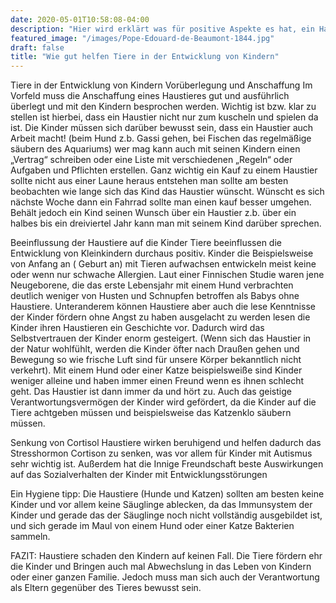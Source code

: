 ```yaml
---
date: 2020-05-01T10:58:08-04:00
description: "Hier wird erklärt was für positive Aspekte es hat, ein Haustier zu besitzen. Welche Vorteile hat das Kind vom eigenen Haustier Von Magnus Heid"
featured_image: "/images/Pope-Edouard-de-Beaumont-1844.jpg"
draft: false
title: "Wie gut helfen Tiere in der Entwicklung von Kindern"
---
```


Tiere in der Entwicklung von Kindern 
Vorüberlegung und Anschaffung 
Im Vorfeld muss die Anschaffung eines Haustieres gut und ausführlich überlegt und mit den Kindern besprochen werden.
Wichtig ist bzw. klar zu stellen ist hierbei, dass ein Haustier nicht nur zum kuscheln und spielen da ist. Die Kinder müssen sich darüber bewusst sein, dass ein Haustier auch Arbeit macht! (beim Hund z.b. Gassi gehen, bei Fischen das regelmäßige säubern des Aquariums) wer mag kann auch mit seinen Kindern einen „Vertrag“ schreiben oder eine Liste mit verschiedenen „Regeln“ oder Aufgaben und Pflichten erstellen. 
Ganz wichtig ein Kauf zu einem Haustier sollte nicht aus einer Laune heraus entstehen man sollte am besten beobachten wie lange sich das Kind das Haustier wünscht. Wünscht es sich nächste Woche dann ein Fahrrad sollte man einen kauf besser umgehen. Behält jedoch ein Kind seinen Wunsch über ein Haustier z.b. über ein halbes bis ein dreiviertel Jahr kann man mit seinem Kind darüber sprechen.

Beeinflussung der Haustiere auf die Kinder 
Tiere beeinflussen die Entwicklung von Kleinkindern durchaus positiv. Kinder die Beispielsweise von Anfang an ( Geburt an) mit Tieren aufwachsen entwickeln meist keine oder wenn nur schwache Allergien. Laut einer Finnischen Studie waren jene Neugeborene, die das erste Lebensjahr mit einem Hund verbrachten deutlich weniger von Husten und Schnupfen betroffen als Babys ohne Haustiere. Unteranderem können Haustiere aber auch die lese Kenntnisse der Kinder fördern ohne Angst zu haben ausgelacht zu werden lesen die Kinder ihren Haustieren ein Geschichte vor. Dadurch wird das Selbstvertrauen der Kinder enorm gesteigert. (Wenn sich das Haustier in der Natur wohlfühlt, werden die Kinder öfter nach Draußen gehen und Bewegung so wie frische Luft sind für unsere Körper bekanntlich nicht verkehrt). Mit einem Hund oder einer Katze beispielsweiße sind Kinder weniger alleine und haben immer einen Freund wenn es ihnen schlecht geht. Das Haustier ist dann immer da und hört zu. Auch das geistige Verantwortungsvermögen der Kinder wird gefördert, da die Kinder auf die Tiere achtgeben müssen und beispielsweise das Katzenklo säubern müssen.

Senkung von Cortisol 
Haustiere wirken beruhigend und helfen dadurch das Stresshormon Cortison zu senken, was vor allem für Kinder mit Autismus sehr wichtig ist. Außerdem hat die Innige Freundschaft beste Auswirkungen auf das Sozialverhalten der Kinder mit Entwicklungsstörungen 

Ein Hygiene tipp: Die Haustiere (Hunde und Katzen) sollten am besten keine Kinder und vor allem keine Säuglinge ablecken, da das Immunsystem der Kinder und gerade das der Säuglinge noch nicht vollständig ausgebildet ist, und sich gerade im Maul von einem Hund oder einer Katze Bakterien sammeln.

FAZIT:
Haustiere schaden den Kindern auf keinen Fall. Die Tiere fördern ehr die Kinder und Bringen auch mal Abwechslung in das Leben von Kindern oder einer ganzen Familie. Jedoch muss man sich auch der Verantwortung als Eltern gegenüber des Tieres bewusst sein.
 

